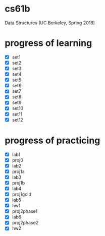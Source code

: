 # cs61b

Data Structures (UC Berkeley, Spring 2018)

# progress of learning

- [x] set1
- [x] set2
- [x] set3
- [x] set4
- [x] set5
- [x] set6
- [x] set7
- [x] set8
- [x] set9
- [x] set10
- [x] set11
- [x] set12

# progress of practicing

- [x] lab1
- [x] proj0
- [x] lab2
- [x] proj1a
- [x] lab3
- [x] proj1b
- [x] lab4
- [x] proj1gold
- [x] lab5
- [x] hw1
- [x] proj2phase1
- [x] lab6
- [x] proj2phase2
- [x] hw2
